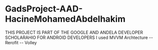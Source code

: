 # GadsProject-AAD-HacineMohamedAbdelhakim
THIS PROJECT IS PART OF THE GOOGLE AND ANDELA DEVELOPER SCHOLARAHIO FOR ANDROID DEVELOPERS
I used MVVM Archtecture -- Rerofit -- Volley 


